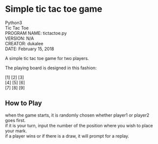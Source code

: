 Simple tic tac toe game 
====================

Python3<br>
Tic Tac Toe<br>
PROGRAM NAME: tictactoe.py <br>
VERSION: N/A <br>
CREATOR: dukalee<br>
DATE: February 15, 2018

A simple tic tac toe game for two players.

The playing board is designed in this fashion: 

[1] [2] [3] <br>
[4] [5] [6] <br>
[7] [8] [9] 

How to Play
----------
when the game starts, it is randomly chosen whether player1 or player2 goes first.<br>
if it is your turn, input the number of the position where you wish to place your mark.<br>
if a player wins or if there is a draw, it will prompt for a replay. 
